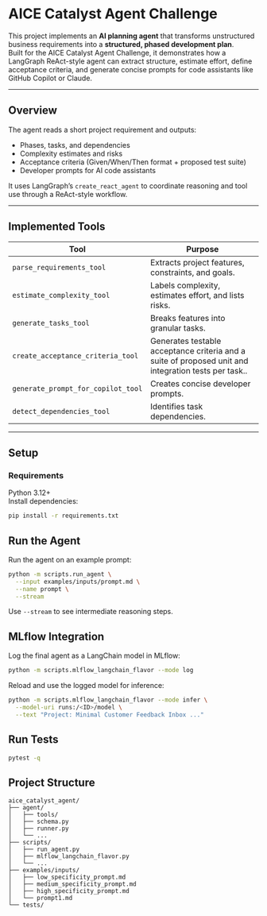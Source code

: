 # AICE Catalyst Agent Challenge

This project implements an **AI planning agent** that transforms unstructured business requirements into a **structured, phased development plan**.  
Built for the AICE Catalyst Agent Challenge, it demonstrates how a LangGraph ReAct-style agent can extract structure, estimate effort, define acceptance criteria, and generate concise prompts for code assistants like GitHub Copilot or Claude.

---

## Overview

The agent reads a short project requirement and outputs:
- Phases, tasks, and dependencies  
- Complexity estimates and risks  
- Acceptance criteria (Given/When/Then format + proposed test suite)  
- Developer prompts for AI code assistants  

It uses LangGraph’s `create_react_agent` to coordinate reasoning and tool use through a ReAct-style workflow.

---

## Implemented Tools

| Tool | Purpose |
|------|----------|
| `parse_requirements_tool` | Extracts project features, constraints, and goals. |
| `estimate_complexity_tool` | Labels complexity, estimates effort, and lists risks. |
| `generate_tasks_tool` | Breaks features into granular tasks. |
| `create_acceptance_criteria_tool` | Generates testable acceptance criteria and a suite of proposed unit and integration tests per task.. |
| `generate_prompt_for_copilot_tool` | Creates concise developer prompts. |
| `detect_dependencies_tool` | Identifies task dependencies. |

---

## Setup

### Requirements
Python 3.12+  
Install dependencies:

```bash
pip install -r requirements.txt
```

## Run the Agent

Run the agent on an example prompt:

```bash
python -m scripts.run_agent \
  --input examples/inputs/prompt.md \
  --name prompt \
  --stream
```

Use `--stream` to see intermediate reasoning steps.

## MLflow Integration

Log the final agent as a LangChain model in MLflow:
```bash
python -m scripts.mlflow_langchain_flavor --mode log
```

Reload and use the logged model for inference:
```bash
python -m scripts.mlflow_langchain_flavor --mode infer \
  --model-uri runs:/<ID>/model \
  --text "Project: Minimal Customer Feedback Inbox ..."
```

## Run Tests

```bash
pytest -q
```

## Project Structure

```
aice_catalyst_agent/
├── agent/
│   ├── tools/
│   ├── schema.py
│   ├── runner.py
│   └── ...
├── scripts/
│   ├── run_agent.py
│   ├── mlflow_langchain_flavor.py
│   └── ...
├── examples/inputs/
│   ├── low_specificity_prompt.md
│   ├── medium_specificity_prompt.md
│   ├── high_specificity_prompt.md
│   └── prompt1.md
└── tests/
```